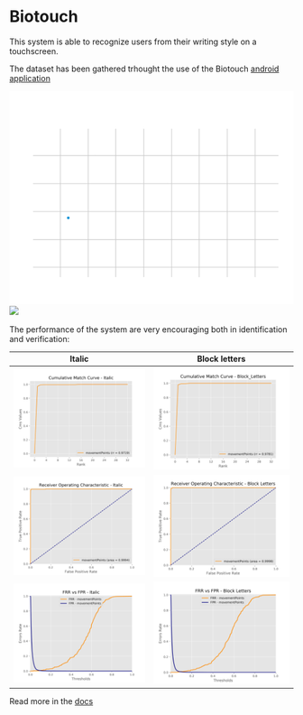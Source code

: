 # Biotouch
This system is able to recognize users from their writing style on a touchscreen.

The dataset has been gathered trhought the use of the Biotouch [android application](https://github.com/LucaMoschella/Biotouch)

![](outputs/output_Biotouch/pics/animation/word_rita_battilocchi_5_ITALIC_movementPoints_animation.gif)
![](outputs/output_Biotouch/pics/chart3D/charts_rita_battilocchi_5_ITALIC_movementPoints/animated.gif) 


The performance of the system are very encouraging both in identification and verification:

| Italic             |  Block letters |
:-------------------------:|:-------------------------:
![](outputs/output_Biotouch/18-15_02-02-2018/Identification/ITALIC/ITALIC_movementPoints_cmc.png)  |  ![](outputs/output_Biotouch/18-15_02-02-2018/Identification/BLOCK_LETTERS/BLOCK_LETTERS_movementPoints_cmc.png)
![](outputs/output_Biotouch/18-15_02-02-2018/Verification/ITALIC/ITALIC_movementPoints_notbalanced_roc.png)  |  ![](outputs/output_Biotouch/18-15_02-02-2018/Verification/BLOCK_LETTERS/BLOCK_LETTERS_movementPoints_notbalanced_roc.png)
![](outputs/output_Biotouch/18-15_02-02-2018/Verification/ITALIC/ITALIC_movementPoints_notbalanced_frrVSfpr.png)  |  ![](outputs/output_Biotouch/18-15_02-02-2018/Verification/BLOCK_LETTERS/BLOCK_LETTERS_movementPoints_notbalanced_frrVSfpr.png)


Read more in the [docs](https://github.com/LucaMoschella/BiotouchLearner/tree/master/docs)
